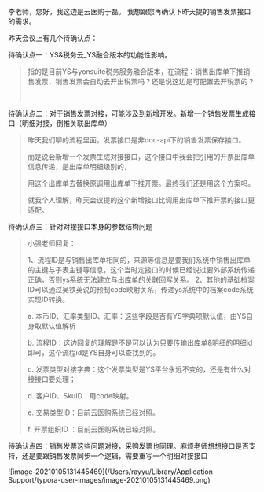 李老师，您好，我这边是云医购于磊。
我想跟您再确认下昨天提的销售发票接口的需求。

昨天会议上有几个待确认点：

待确认点一：YS&税务云_YS融合版本的功能性影响。

> ​	指的是目前YS与yonsuite税务服务融合版本，在流程：销售出库单下推销售发票，销售发票会自动去开出税票吗？还是说这边是可配置去开税票的？
>
> ​	

待确认点二：对于销售发票对接，可能涉及到新增开发。新增一个销售发票生成接口（明细对接，倒推关联出库单）

> 昨天我们聊的流程里面，发票接口是非doc-api下的销售发票保存接口。
>
> 而是说会新增一个发票生成对接接口，这个接口中我会把引用的开票出库单信息传递，是出库单明细级别的，
>
> 用这个出库单去替换原调用出库单下推开票。最终我们还是用这个方案吗。
>
> 就我个人理解，昨天会议提的这个新增接口比调用出库单下推开票的接口更适配。

待确认点三：针对对接接口本身的参数结构问题

> 小强老师回复：
>
> 	1、流程ID是与销售出库单相同的，来源等信息是要我们系统中销售出库单的主键与子表主键等信息，这个当时定接口的时候已经说过要外部系统传递正确，否则ys系统无法建立与出库单的关联回写关系。
> 	2、其他的基础档案ID可以通过吴铁英说的预制code映射关系，传递ys系统中的档案code系统实现ID转换。
>
>  
>
> 
>
> a. 本币ID、汇率类型ID、汇率：这些字段是否有YS字典项默认值，由YS自身取默认值解析
>
> b. 流程ID：这边回复的理解是不是可以认为只要传输出库单&明细的明细id即可，这个流程id是YS自身可以查找到的。
>
> c. 发票类型对接字典：这个发票类型是YS平台永远不变的，还是有什么对接接口要处理；
>
> d. 客户ID、SkuID：用code映射。
>
> e. 交易类型ID：目前云医购系统已经对照。
>
> f. 开票组织ID ：目前云医购系统已经对照。



待确认点四：销售发票这些问题对接，采购发票也同理。麻烦老师想想接口是否支持，还是要跟销售发票同步一个逻辑，需要重写一个明细对接接口

![image-20210105131445469](/Users/rayyu/Library/Application Support/typora-user-images/image-20210105131445469.png)









